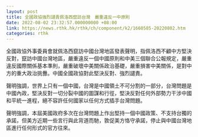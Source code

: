 ```yaml
---
layout: post
title: 全國政協強烈譴責佩洛西竄訪台灣　嚴重違反一中原則
date: 2022-08-02 23:32:57.000000000 +08:00
link: https://news.rthk.hk/rthk/ch/component/k2/1660585-20220802.htm
categories: rthk
---
```


全國政協外事委員會就佩洛西竄訪中國台灣地區發表聲明，指佩洛西不顧中方堅決反對，竄訪中國台灣地區，嚴重違反一個中國原則和中美三個聯合公報規定，嚴重違反國際關係基本準則，嚴重破壞中美關係政治基礎，嚴重損害中美關係，是對中方的重大政治挑釁。中國全國政協對此堅決反對、強烈譴責。

聲明強調，世界上只有一個中國，台灣是中國領土不可分割的一部分，台灣問題是中國內政，堅決反對一切分裂中國的圖謀和行徑，堅決反對任何外部勢力干涉中國和平統一進程，絕不容許任何國家以任何方式插手台灣問題。

聲明強調，本屆美國政府多次在台灣問題上作出堅持一個中國政策、不支持台獨的承諾，但美方近期一些言行與此背道而馳，敦促美方恪守承諾，停止與中國台灣地區進行任何形式的官方往來。
